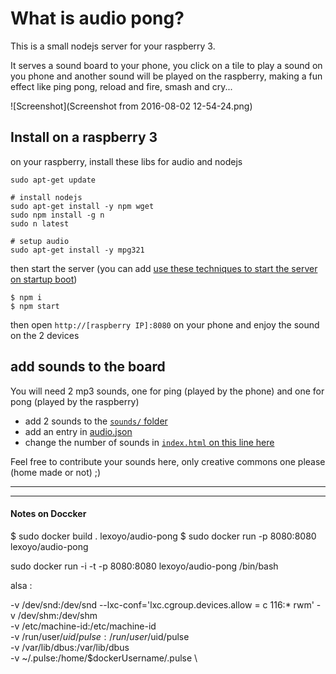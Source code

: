 # What is audio pong?

This is a small nodejs server for your raspberry 3. 

It serves a sound board to your phone, you click on a tile to play a sound on you phone and another sound will be played on the raspberry, making a fun effect like ping pong, reload and fire, smash and cry...

![Screenshot](Screenshot from 2016-08-02 12-54-24.png)

## Install on a raspberry 3

on your raspberry, install these libs for audio and nodejs

```
sudo apt-get update

# install nodejs
sudo apt-get install -y npm wget
sudo npm install -g n
sudo n latest

# setup audio
sudo apt-get install -y mpg321
```

then start the server (you can add [use these techniques to start the server on startup boot](http://raspberrywebserver.com/serveradmin/run-a-script-on-start-up.html))

```
$ npm i
$ npm start
```

then open `http://[raspberry IP]:8080` on your phone and enjoy the sound on the 2 devices

## add sounds to the board

You will need 2 mp3 sounds, one for ping (played by the phone) and one for pong (played by the raspberry)

* add 2 sounds to the [`sounds/` folder](./sounds)
* add an entry in [audio.json](./audio.json)
* change the number of sounds in [`index.html` on this line here](https://github.com/lexoyo/audio-pong/blob/master/index.html#L29)

Feel free to contribute your sounds here, only creative commons one please (home made or not) ;)

---
---

#### Notes on Doccker

$ sudo docker build . lexoyo/audio-pong
$ sudo docker run -p 8080:8080 lexoyo/audio-pong



sudo docker run -i -t -p 8080:8080 lexoyo/audio-pong /bin/bash



alsa :


 -v /dev/snd:/dev/snd
 --lxc-conf='lxc.cgroup.devices.allow = c 116:* rwm'
    -v /dev/shm:/dev/shm \
    -v /etc/machine-id:/etc/machine-id \
    -v /run/user/$uid/pulse:/run/user/$uid/pulse \
    -v /var/lib/dbus:/var/lib/dbus \
    -v ~/.pulse:/home/$dockerUsername/.pulse \
